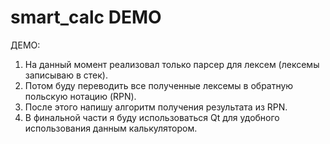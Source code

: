 # smart_calc DEMO
ДЕМО:
1. На данный момент реализовал только парсер для лексем (лексемы записываю в стек).
2. Потом буду переводить все полученные лексемы в обратную польскую нотацию (RPN).
3. После этого напишу алгоритм получения результата из RPN.
4. В финальной части я буду использоваться Qt для удобного использования данным калькулятором.
